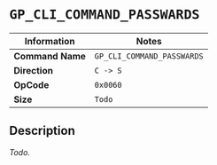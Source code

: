 # `GP_CLI_COMMAND_PASSWARDS`

| Information               | Notes |
|---                        |---    |
| **Command Name**          | `GP_CLI_COMMAND_PASSWARDS` |
| **Direction**             | `C -> S` |
| **OpCode**                | `0x0060` |
| **Size**                  | `Todo` |

## Description

_Todo._